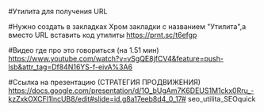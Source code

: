 #Утилита для получения URL

#Нужно создать в закладках Хром закладки с названием "Утилита",а вместо URL вставить код утилиты https://prnt.sc/t6efgp

#Видео где про это говориться (на 1.51 мин)
https://www.youtube.com/watch?v=vSgQE8jfCV4&feature=push-lsb&attr_tag=Df84N16YS-f-eivA%3A6

#Ссылка на презентацию (СТРАТЕГИЯ ПРОДВИЖЕНИЯ)
https://docs.google.com/presentation/d/1O_bUgAm7K6DEUS1M1ckx0Rru_-kzZxkOXCFl1IncUB8/edit#slide=id.g8a17eeb8d4_0_17# seo_utilita_SEOquick
